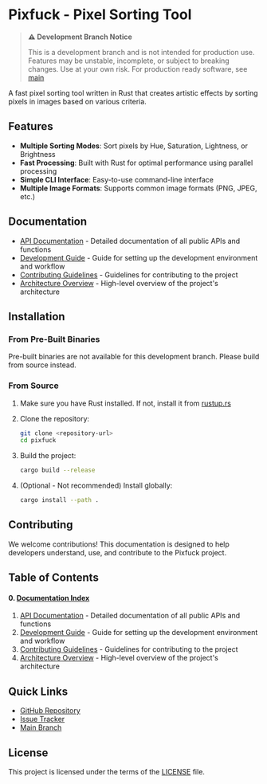 # Pixfuck - Pixel Sorting Tool

> **⚠️ Development Branch Notice**
> 
> This is a development branch and is not intended for production use. Features may be unstable, incomplete, or subject to breaking changes. Use at your own risk.
> For production ready software, see [main](https://github.com/evolvewithevan/pixfuck/tree/main)


A fast pixel sorting tool written in Rust that creates artistic effects by sorting pixels in images based on various criteria.

## Features

- **Multiple Sorting Modes**: Sort pixels by Hue, Saturation, Lightness, or Brightness
- **Fast Processing**: Built with Rust for optimal performance using parallel processing
- **Simple CLI Interface**: Easy-to-use command-line interface
- **Multiple Image Formats**: Supports common image formats (PNG, JPEG, etc.)

## Documentation

- [API Documentation](docs/api.md) - Detailed documentation of all public APIs and functions
- [Development Guide](docs/development.md) - Guide for setting up the development environment and workflow
- [Contributing Guidelines](docs/contributing.md) - Guidelines for contributing to the project
- [Architecture Overview](docs/architecture.md) - High-level overview of the project's architecture

## Installation

### From Pre-Built Binaries

Pre-built binaries are not available for this development branch. Please build from source instead.

### From Source

1. Make sure you have Rust installed. If not, install it from [rustup.rs](https://rustup.rs/)

2. Clone the repository:
   ```bash
   git clone <repository-url>
   cd pixfuck
   ```

3. Build the project:
   ```bash
   cargo build --release
   ```

4. (Optional - Not recommended) Install globally:
   ```bash
   cargo install --path .
   ```

## Contributing

We welcome contributions! This documentation is designed to help developers understand, use, and contribute to the Pixfuck project.

## Table of Contents

#### 0. [Documentation Index](index.md)
1. [API Documentation](api.md) - Detailed documentation of all public APIs and functions
2. [Development Guide](development.md) - Guide for setting up the development environment and workflow
3. [Contributing Guidelines](contributing.md) - Guidelines for contributing to the project
4. [Architecture Overview](architecture.md) - High-level overview of the project's architecture

## Quick Links

- [GitHub Repository](https://github.com/evolvewithevan/pixfuck)
- [Issue Tracker](https://github.com/evolvewithevan/pixfuck/issues)
- [Main Branch](https://github.com/evolvewithevan/pixfuck/tree/main)


## License

This project is licensed under the terms of the [LICENSE](LICENSE) file.


